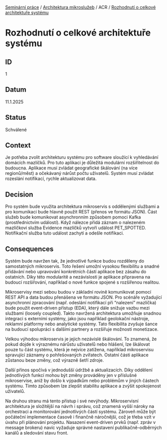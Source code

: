 [Seminární práce](../../../README.md) / [Architektura mikroslužeb](../../README.md) / ACR / [Rozhodnutí o celkové architektuře systému](README.md)

# Rozhodnutí o celkové architektuře systému

## ID
1

## Datum
11.1.2025

## Status
Schválené

## Context
Je potřeba zvolit architekturu systému pro software sloužící k vyhledávání domácích mazlíčků.
Pro tuto aplikaci je důležitá modulární rozšiřitelnost do budoucna.
Aplikace musí zvládat geografické škálování (na více regionů/měst) a očekávaný nárůst počtu uživatelů.
Systém musí zvládat rozeslání notifikací, rychle aktualizovat data.

## Decision
Pro systém bude využita architektura mikroservis s oddělenými službami a pro komunikaci bude hlavně použit REST (přenos ve formátu JSON). Část služeb bude komunikovat asynchronním způsobem pomoci Kafka (prostřednictvím událostí). Když nálezce přidá záznam o nalezeném mazlíčkovi služba Evidence mazlíčků vytvoří událost PET_SPOTTED. Notifikační služba tuto událost zachytí a odešle notifikaci.


## Consequences
Systém bude navržen tak, že jednotlivé funkce budou rozděleny do samostatných mikroservis. Toto řešení umožní vysokou flexibilitu a snadné přidávání nebo upravování konkrétních částí aplikace bez zásahu do ostatních. Díky této modularitě a nezávislosti je aplikace připravena na budoucí rozšiřování, například o nové funkce spojené s rozšířenou realitou.

Mikroservisy mezi sebou budou v základní rovině komunikovat pomocí REST API a data budou přenášena ve formátu JSON. Pro scénáře vyžadující asynchronní zpracování (např. odeslání notifikací při “nalezení” mazlíčka) bude použit event-driven přístup (EDA), který dále snižuje vazbu mezi službami (loosely coupled). Takto navržená architektura umožňuje snadnou integraci s externími systémy, jako jsou například geolokační nástroje, reklamní platformy nebo analytické systémy. Tato flexibilita zvyšuje šance na budoucí spolupráci s dalšími partnery a rozšiřuje možnosti monetizace.

Velkou výhodou mikroservis je jejich nezávislé škálování. To znamená, že pokud dojde k výraznému nárůstu uživatelů nebo hlášení, lze škálovat pouze tu část systému, která je nejvíce zatížena, například mikroservisu spravující záznamy o pohřešovaných zvířatech. Ostatní části aplikace zůstanou beze změny, což výrazně šetří zdroje.

Další přínos spočívá v jednodušší údržbě a aktualizacích. Díky oddělení jednotlivých funkcí mohou být změny prováděny jen v příslušné mikroservise, aniž by došlo k výpadkům nebo problémům v jiných částech systému. Tímto způsobem lze zlepšit stabilitu aplikace a zvýšit spokojenost uživatelů.

Na druhou stranu má tento přístup i své nevýhody. Mikroservisní architektura je složitější na návrh i správu, což znamená vyšší nároky na orchestraci a monitorování jednotlivých částí systému. Zároveň může být počáteční implementace časově i finančně náročnější, což je třeba vzít v úvahu při plánování projektu. Nasazení event-driven prvků (např. zpráv v message brokeru) navíc vyžaduje správné nastavení publikačně-odběrných kanálů a sledování stavu front.

